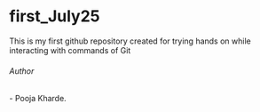# first_July25
This is my first github repository created for trying hands on while interacting with commands of Git
<br>
<h6>Author</H6> - Pooja Kharde.
